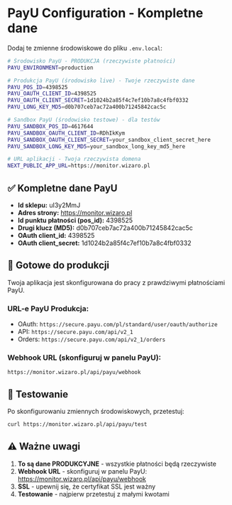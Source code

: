 # PayU Configuration - Kompletne dane

Dodaj te zmienne środowiskowe do pliku `.env.local`:

```bash
# Środowisko PayU - PRODUKCJA (rzeczywiste płatności)
PAYU_ENVIRONMENT=production

# Produkcja PayU (środowisko live) - Twoje rzeczywiste dane
PAYU_POS_ID=4398525
PAYU_OAUTH_CLIENT_ID=4398525
PAYU_OAUTH_CLIENT_SECRET=1d1024b2a85f4c7ef10b7a8c4fbf0332
PAYU_LONG_KEY_MD5=d0b707ceb7ac72a400b71245842cac5c

# Sandbox PayU (środowisko testowe) - dla testów
PAYU_SANDBOX_POS_ID=4617644
PAYU_SANDBOX_OAUTH_CLIENT_ID=RDhIkKym
PAYU_SANDBOX_OAUTH_CLIENT_SECRET=your_sandbox_client_secret_here
PAYU_SANDBOX_LONG_KEY_MD5=your_sandbox_long_key_md5_here

# URL aplikacji - Twoja rzeczywista domena
NEXT_PUBLIC_APP_URL=https://monitor.wizaro.pl
```

## ✅ Kompletne dane PayU

- **Id sklepu:** uI3y2MmJ
- **Adres strony:** https://monitor.wizaro.pl
- **Id punktu płatności (pos_id):** 4398525
- **Drugi klucz (MD5):** d0b707ceb7ac72a400b71245842cac5c
- **OAuth client_id:** 4398525
- **OAuth client_secret:** 1d1024b2a85f4c7ef10b7a8c4fbf0332

## 🚀 Gotowe do produkcji

Twoja aplikacja jest skonfigurowana do pracy z prawdziwymi płatnościami PayU.

### URL-e PayU Produkcja:
- OAuth: `https://secure.payu.com/pl/standard/user/oauth/authorize`
- API: `https://secure.payu.com/api/v2_1`
- Orders: `https://secure.payu.com/api/v2_1/orders`

### Webhook URL (skonfiguruj w panelu PayU):
```
https://monitor.wizaro.pl/api/payu/webhook
```

## 🧪 Testowanie

Po skonfigurowaniu zmiennych środowiskowych, przetestuj:

```bash
curl https://monitor.wizaro.pl/api/payu/test
```

## ⚠️ Ważne uwagi

1. **To są dane PRODUKCYJNE** - wszystkie płatności będą rzeczywiste
2. **Webhook URL** - skonfiguruj w panelu PayU: https://monitor.wizaro.pl/api/payu/webhook
3. **SSL** - upewnij się, że certyfikat SSL jest ważny
4. **Testowanie** - najpierw przetestuj z małymi kwotami